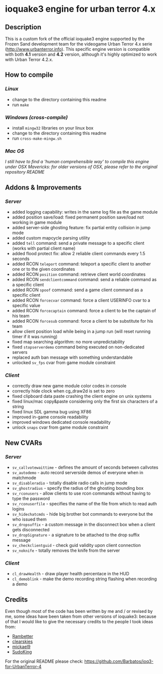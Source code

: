 ioquake3 engine for urban terror 4.x
====================================

## Description

This is a custom fork of the official ioquake3 engine supported by the Frozen Sand development team for the 
videogame Urban Terror 4.x serie (http://www.urbanterror.info). This specific engine version is compatible with 
both **4.1** version and **4.2** version, although it's highly optimized to work with Urban Terror 4.2.x.

## How to compile

### *Linux*

* change to the directory containing this readme
* run `make`

### *Windows (cross-compile)*

* install `mingw32` libraries on your linux box
* change to the directory containing this readme
* run `cross-make-mingw.sh`

### *Mac OS*

*I still have to find a 'human comprehensible way' to compile this engine under OSX Mavericks: for older 
versions of OSX, please refer to the original repository README*

## Addons & Improvements

### *Server*
    
* added logging capability: writes in the same log file as the game module
* added position save/load: fixed permanent position save/load not working in game module
* added server-side ghosting feature: fix partial entity collision in jump mode
* added custom mapcycle parsing utility
* added `tell` command: send a private message to a specific client (works with partial client name)
* added flood protect fix: allow 2 reliable client commands every 1.5 seconds
* added RCON `teleport` command: teleport a specific client to another one or to the given coordinates
* added RCON `position` command: retrieve client world coordinates
* added RCON `sendclientcommand` command: send a reliable command as a specific client
* added RCON `spoof` command: send a game client command as a specific client
* added RCON `forcecvar` command: force a client USERINFO cvar to a specific value
* added RCON `forcecaptain` command: force a client to be the captain of his team
* added RCON `forcesub` command: force a client to be substitute for his team
* allow client position load while being in a jump run (will reset running timer if it was running)
* fixed map searching algorithm: no more unpredictability
* fixed `stopserverdemo` command being executed on non-dedicated servers
* replaced auth ban message with something understandable
* unlocked `sv_fps` cvar from game module constraint

### *Client*

* correctly draw new game module color codes in console
* correctly hide clock when cg_draw2d is set to zero
* fixed clipboard data paste crashing the client engine on unix systems
* fixed linux/mac copy&paste considering only the first six characters of a string
* fixed linux SDL gamma bug using XF86
* improved in-game console readability
* improved windows dedicated console readability
* unlock `snaps` cvar from game module constraint

## New CVARs

### *Server*

* `sv_callvotewaittime` - defines the amount of seconds between callvotes
* `sv_autodemo` - auto record serverside demos of everyone when in matchmode
* `sv_disableradio` - totally disable radio calls in jump mode
* `sv_ghostradius` - specify the radius of the ghosting bounding box
* `sv_rconusers` - allow clients to use rcon commands without having to type the password
* `sv_rconuserfile` - specifies the name of the file from which to read auth logins
* `sv_hidechatcmds` - hide big brother bot commands to everyone but the who issued them
* `sv_dropsuffix` -  a custom message in the disconnect box when a client gets disconnected
* `sv_dropSignature` - a signature to be attached to the drop suffix message
* `sv_checkclientguid` - check guid validity upon client connection
* `sv_noknife` - totally removes the knife from the server

### *Client*

* `cl_drawHealth` - draw player health percentace in the HUD
* `cl_demoblink` - make the demo recording string flashing when recording a demo

## Credits

Even though most of the code has been written by me and / or revised by me, some ideas have been taken from 
other versions of ioquake3: because of that I would like to give the necessary credits to the people
I took ideas from:

* [Rambetter](https://github.com/Rambetter)
* [clearskies](https://github.com/clearskies)
* [mickael9](https://bitbucket.org/mickael9)
* [SudoKing](https://github.com/sudoking)

For the original README please check: https://github.com/Barbatos/ioq3-for-UrbanTerror-4
